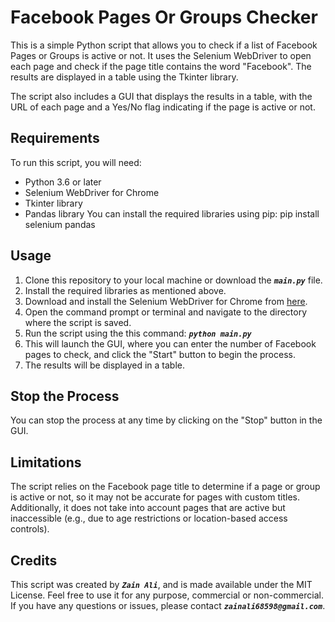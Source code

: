 # Facebook Pages Or Groups Checker
This is a simple Python script that allows you to check if a list of Facebook Pages or Groups is active or not. It uses the Selenium WebDriver to open each page and check if the page title contains the word "Facebook". The results are displayed in a table using the Tkinter library.

The script also includes a GUI that displays the results in a table, with the URL of each page and a Yes/No flag indicating if the page is active or not.

## Requirements
To run this script, you will need:

* Python 3.6 or later
* Selenium WebDriver for Chrome
* Tkinter library
* Pandas library
You can install the required libraries using pip:
pip install selenium pandas
## Usage
1. Clone this repository to your local machine or download the ***`main.py`*** file.
2. Install the required libraries as mentioned above.
3. Download and install the Selenium WebDriver for Chrome from [here](https://sites.google.com/a/chromium.org/chromedriver/downloads/ "Selenium WebDriver for Chrome").
4. Open the command prompt or terminal and navigate to the directory where the script is saved.
5. Run the script using the this command: ***`python main.py`***
6. This will launch the GUI, where you can enter the number of Facebook pages to check, and click the "Start" button to begin the process.
7. The results will be displayed in a table.
## Stop the Process
You can stop the process at any time by clicking on the "Stop" button in the GUI.
## Limitations
The script relies on the Facebook page title to determine if a page or group is active or not, so it may not be accurate for pages with custom titles. Additionally, it does not take into account pages that are active but inaccessible (e.g., due to age restrictions or location-based access controls).
## Credits
This script was created by ***`Zain Ali`***, and is made available under the MIT License. Feel free to use it for any purpose, commercial or non-commercial. If you have any questions or issues, please contact ***`zainali68598@gmail.com`***.
